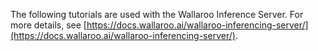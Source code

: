 The following tutorials are used with the Wallaroo Inference Server.  For more details, see [https://docs.wallaroo.ai/wallaroo-inferencing-server/](https://docs.wallaroo.ai/wallaroo-inferencing-server/).